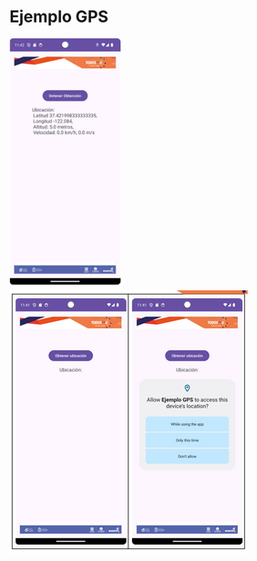 # Ejemplo GPS 
![img1.png](app/src/main/res/drawable/img1.png)
![img2.png](app/src/main/res/drawable/img2.png)